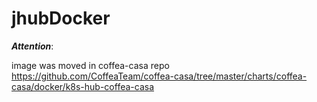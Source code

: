 # jhubDocker

***Attention***: 

image was moved in coffea-casa repo https://github.com/CoffeaTeam/coffea-casa/tree/master/charts/coffea-casa/docker/k8s-hub-coffea-casa
